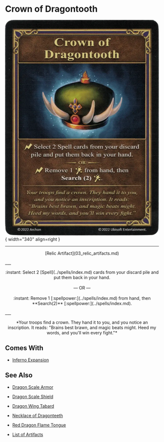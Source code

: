 # Crown of Dragontooth

![Crown of Dragontooth](../assets/artifacts_relic-crown_of_dragontooth.webp){ width="340" align=right }
___
<p style="text-align: center;" markdown>[Relic Artifact](03_relic_artifacts.md)</p>
___
<p style="text-align: center;" markdown>:instant: Select 2 [Spell](../spells/index.md) cards from your discard pile and put them back in your hand.<br><br>— OR —<br><br>:instant: Remove 1 [:spellpower:](../spells/index.md) from hand, then **Search(2)** [:spellpower:](../spells/index.md).</p>
___
<p style="text-align: center;" markdown>*Your troops find a crown. They hand it to you, and you notice an inscription. It reads: "Brains best brawn, and magic beats might. Heed my words, and you'll win every fight."*</p>


## Comes With

- [Inferno Expansion](../content/inferno_expansion.md)


## See Also

- [Dragon Scale Armor](dragon_scale_armor.md)
- [Dragon Scale Shield](dragon_scale_shield.md)
- [Dragon Wing Tabard](dragon_wing_tabard.md)
- [Necklace of Dragonteeth](necklace_of_dragonteeth.md)
- [Red Dragon Flame Tongue](red_dragon_flame_tongue.md)

- [List of Artifacts](index.md)
